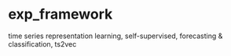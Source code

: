 # exp_framework
time series representation learning, self-supervised, forecasting &amp; classification, ts2vec
